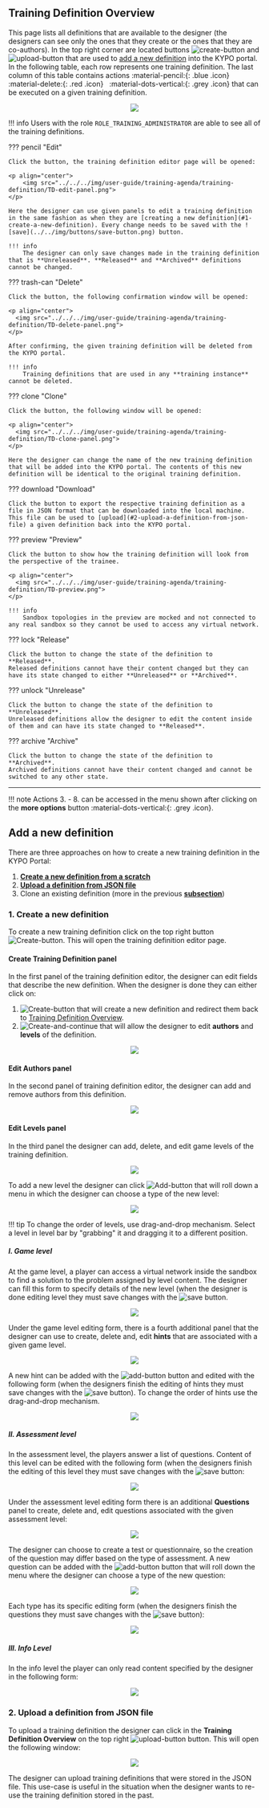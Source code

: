 ## Training Definition Overview
This page lists all definitions that are available to the designer (the designers can see only the ones that they create or the ones that they are co-authors). In the top right corner are located buttons ![create-button](../../img/buttons/create-button.png) and ![upload-button](../../img/buttons/upload-button.png) that are used to [add a new definition](#add-a-new-definition) into the KYPO portal. In the following table, each row represents one training definition. The last column of this table contains actions :material-pencil:{: .blue .icon} &nbsp; :material-delete:{: .red .icon} &nbsp; :material-dots-vertical:{: .grey .icon} that can be executed on a given training definition.

<p align="center">
  <img src="../../../img/user-guide/training-agenda/training-definition/TD-overview.png">
</p>

!!! info
    Users with the role `ROLE_TRAINING_ADMINISTRATOR` are able to see all of the training definitions.

??? pencil "Edit"
    
    Click the button, the training definition editor page will be opened:
    
    <p align="center">
        <img src="../../../img/user-guide/training-agenda/training-definition/TD-edit-panel.png">
    </p>
    
    Here the designer can use given panels to edit a training definition in the same fashion as when they are [creating a new definition](#1-create-a-new-definition). Every change needs to be saved with the ![save](../../img/buttons/save-button.png) button. 
    
    !!! info
        The designer can only save changes made in the training definition that is **Unreleased**. **Released** and **Archived** definitions cannot be changed.
    
??? trash-can "Delete"
    
    Click the button, the following confirmation window will be opened: 
    
    <p align="center">
      <img src="../../../img/user-guide/training-agenda/training-definition/TD-delete-panel.png">
    </p>
    
    After confirming, the given training definition will be deleted from the KYPO portal.
    
    !!! info
        Training definitions that are used in any **training instance** cannot be deleted. 

??? clone "Clone"
    
    Click the button, the following window will be opened:
    
    <p align="center">
      <img src="../../../img/user-guide/training-agenda/training-definition/TD-clone-panel.png">
    </p>
    
    Here the designer can change the name of the new training definition that will be added into the KYPO portal. The contents of this new definition will be identical to the original training definition.
    
??? download "Download"
    
    Click the button to export the respective training definition as a file in JSON format that can be downloaded into the local machine. This file can be used to [upload](#2-upload-a-definition-from-json-file) a given definition back into the KYPO portal. 
    
??? preview "Preview"
   
    Click the button to show how the training definition will look from the perspective of the trainee.
    
    <p align="center">
      <img src="../../../img/user-guide/training-agenda/training-definition/TD-preview.png">
    </p>
    
    !!! info
        Sandbox topologies in the preview are mocked and not connected to any real sandbox so they cannot be used to access any virtual network.
    
??? lock "Release"
   
    Click the button to change the state of the definition to **Released**. 
    Released definitions cannot have their content changed but they can have its state changed to either **Unreleased** or **Archived**.

  
??? unlock "Unrelease"
    
    Click the button to change the state of the definition to **Unreleased**.
    Unreleased definitions allow the designer to edit the content inside of them and can have its state changed to **Released**.
    
??? archive "Archive"
    
    Click the button to change the state of the definition to **Archived**.
    Archived definitions cannot have their content changed and cannot be switched to any other state.

----------------------------------------------------

!!! note
    Actions 3. - 8. can be accessed in the menu shown after clicking on the **more options** button :material-dots-vertical:{: .grey .icon}. 

## Add a new definition
There are three approaches on how to create a new training definition in the KYPO Portal:

1.  [**Create a new definition from a scratch**](#1-create-a-new-definition) 
2.  [**Upload a definition from JSON file**](#2-upload-a-definition-from-json-file)
3.  Clone an existing definition (more in the previous [**subsection**](#training-definition-overview))

### 1. Create a new definition
To create a new training definition click on the top right button ![Create-button](../../img/buttons/create-button.png). This will open the training definition editor page.

#### Create Training Definition panel
In the first panel of the training definition editor, the designer can edit fields that describe the new definition. When the designer is done they can either click on:
1.  ![Create-button](../../img/buttons/create-button.png) that will create a new definition and redirect them back to [Training Definition Overview](#training-definition-overview).
2.  ![Create-and-continue](../../img/buttons/create-and-continue-button.png) that will allow the designer to edit **authors** and **levels** of the definition.

<p align="center">
    <img src="../../../img/user-guide/training-agenda/training-definition/TD-create-panel.png">
</p>

#### Edit Authors panel
In the second panel of training definition editor, the designer can add and remove authors from this definition.

<p align="center">
  <img src="../../../img/user-guide/training-agenda/training-definition/TD-edit-authors.png">
</p>

#### Edit Levels panel
In the third panel the designer can add, delete, and edit game levels of the training definition.

<p align="center">
  <img src="../../../img/user-guide/training-agenda/training-definition/TD-edit-levels.png">
</p>

To add a new level the designer can click ![Add-button](../../img/buttons/add-button.png) that will roll down a menu in which the designer can choose a type of the new level:

<p align="center">
  <img src="../../../img/user-guide/training-agenda/training-definition/TD-levels.png">
</p>

!!! tip
    To change the order of levels, use drag-and-drop mechanism. Select a level in level bar by "grabbing" it and dragging it to a different position.

##### I. Game level
At the game level, a player can access a virtual network inside the sandbox to find a solution to the problem assigned by level content. The designer can fill this form to specify details of the new level (when the designer is done editing level they must save changes with the ![save](../../img/buttons/save-button.png) button.

<p align="center">
  <img src="../../../img/user-guide/training-agenda/training-definition/TD-GL-panel.png">
</p>

Under the game level editing form, there is a fourth additional panel that the designer can use to create, delete and, edit **hints** that are associated with a given game level.

<p align="center">
  <img src="../../../img/user-guide/training-agenda/training-definition/TD-hint-panel.png">
</p>

A new hint can be added with the ![add-button](../../img/buttons/add-button.png) button and edited with the following form (when the designers finish the editing of hints they must save changes with the ![save](../../img/buttons/save-button.png) button). To change the order of hints use the drag-and-drop mechanism. 

<p align="center">
  <img src="../../../img/user-guide/training-agenda/training-definition/TD-hint-edit.png">
</p>

##### II. Assessment level
In the assessment level, the players answer a list of questions. Content of this level can be edited with the following form (when the designers finish the editing of this level they must save changes with the ![save](../../img/buttons/save-button.png) button:

<p align="center">
  <img src="../../../img/user-guide/training-agenda/training-definition/TD-AL-panel.png">
</p>

Under the assessment level editing form there is an additional **Questions** panel to create, delete and, edit questions associated with the given assessment level:   
 
<p align="center">
  <img src="../../../img/user-guide/training-agenda/training-definition/TD-questions-panel.png">
</p>

The designer can choose to create a test or questionnaire, so the creation of the question may differ based on the type of assessment. A new question can be added with the ![add-button](../../img/buttons/add-button.png) button that will roll down the menu where the designer can choose a type of the new question:

<p align="center">
  <img src="../../../img/user-guide/training-agenda/training-definition/TD-question.png">
</p>

Each type has its specific editing form (when the designers finish the questions they must save changes with the ![save](../../img/buttons/save-button.png) button):

<p align="center">
  <img src="../../../img/user-guide/training-agenda/training-definition/TD-questions-edit.png">
</p>

##### III. Info Level
In the info level the player can only read content specified by the designer in the following form:

<p align="center">
  <img src="../../../img/user-guide/training-agenda/training-definition/TD-IL-panel.png">
</p>


### 2. Upload a definition from JSON file
To upload a training definition the designer can click in the **Training Definition Overview** on the top right ![upload-button](../../img/buttons/upload-button.png) button. This will open the following window:

<p align="center">
  <img src="../../../img/user-guide/training-agenda/training-definition/TD-upload-panel.png">
</p>


The designer can upload training definitions that were stored in the JSON file. This use-case is useful in the situation when the designer wants to re-use the training definition stored in the past.
